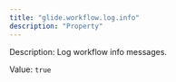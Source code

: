 ```yaml
---
title: "glide.workflow.log.info"
description: "Property"
---
```


Description: Log workflow info messages.

Value: `true`